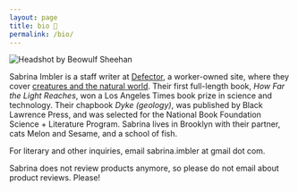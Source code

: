 ```yaml
---
layout: page
title: bio 🐛
permalink: /bio/
---
```


![Headshot by Beowulf Sheehan](/assets/headshot-beowulf-sheehan.jpg)

Sabrina Imbler is a staff writer at [Defector](https://defector.com/), a worker-owned site, where they cover [creatures and the natural world](https://defector.com/category/animals/creaturefector/). Their first full-length book, *How Far the Light Reaches*, won a Los Angeles Times book prize in science and technology. Their chapbook *Dyke (geology)*, was published by Black Lawrence Press, and was selected for the National Book Foundation Science + Literature Program. Sabrina lives in Brooklyn with their partner, cats Melon and Sesame, and a school of fish.

For literary and other inquiries, email sabrina.imbler at gmail dot com.

Sabrina does not review products anymore, so please do not email about product reviews. Please!
